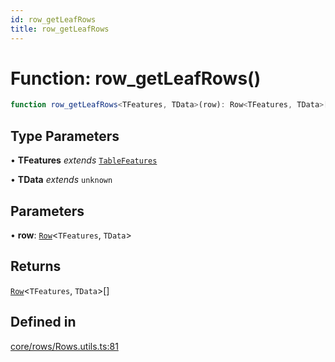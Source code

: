 ```yaml
---
id: row_getLeafRows
title: row_getLeafRows
---
```


# Function: row\_getLeafRows()

```ts
function row_getLeafRows<TFeatures, TData>(row): Row<TFeatures, TData>[]
```

## Type Parameters

• **TFeatures** *extends* [`TableFeatures`](../interfaces/tablefeatures.md)

• **TData** *extends* `unknown`

## Parameters

• **row**: [`Row`](../type-aliases/row.md)\<`TFeatures`, `TData`\>

## Returns

[`Row`](../type-aliases/row.md)\<`TFeatures`, `TData`\>[]

## Defined in

[core/rows/Rows.utils.ts:81](https://github.com/TanStack/table/blob/b1e6b79157b0debc7222660572b06c8b857f4605/packages/table-core/src/core/rows/Rows.utils.ts#L81)
